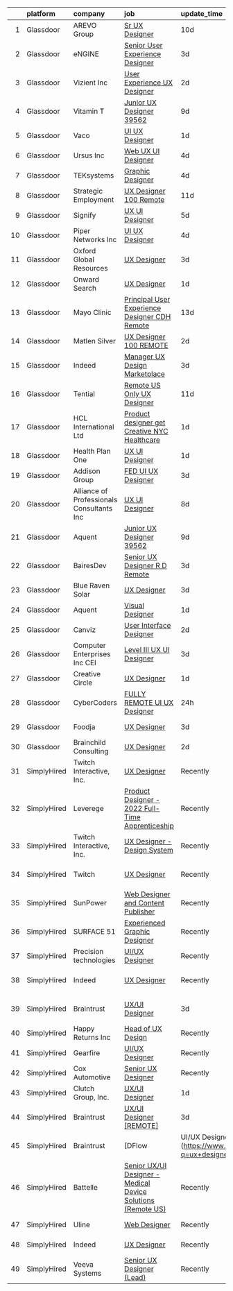 

|    | platform    | company                                     | job                                                                                                                                                                                                                                                                                                                                                                                                                                                                                                                                                                                                                                                                                                                                                                                                                                                                                                                                                                                                                                                                                                                                                                                                                                                                                                                                                                                         | update_time   | location                  |
|---:|:------------|:--------------------------------------------|:--------------------------------------------------------------------------------------------------------------------------------------------------------------------------------------------------------------------------------------------------------------------------------------------------------------------------------------------------------------------------------------------------------------------------------------------------------------------------------------------------------------------------------------------------------------------------------------------------------------------------------------------------------------------------------------------------------------------------------------------------------------------------------------------------------------------------------------------------------------------------------------------------------------------------------------------------------------------------------------------------------------------------------------------------------------------------------------------------------------------------------------------------------------------------------------------------------------------------------------------------------------------------------------------------------------------------------------------------------------------------------------------|:--------------|:--------------------------|
|  1 | Glassdoor   | AREVO Group                                 | [Sr  UX Designer](https://www.glassdoor.com/partner/jobListing.htm?pos=104&ao=1110586&s=58&guid=0000018373714e37a6482631e7863616&src=GD_JOB_AD&t=SR&vt=w&ea=1&cs=1_35389f55&cb=1664089149524&jobListingId=1008139872235&cpc=8795CF9063CD573D&jrtk=3-0-1gdpn2jnkkcnc801-1gdpn2jo5gahs800-5a67f0eb39a7beed--6NYlbfkN0BCLW45RZuRc772PykXY_iXs7CHdsEvuP3whbuRYvlLzUPBgski3_CRPHCklom68Oux3yha_5LLFCI4CQ2rthwfDasdIdQoOWOA2rQWgfMhn-fEf-9cbyrJUHUnK_7lE7ZK3aZCL4-k4qrgga7k9i7PRcZmytkhfGERWsO8stYNU0S-WpBlvceli3iiqoKnTtm6CEQG69r6l0hpOKK378rFR7v_XXEhTwNrCDM0LmONAETGwLtj77PksDs9NKsP2vq7mgNn32p7Flu-1_OHuCsU2Ox7kdUjqxWcz5f2o5CV0Ea14bKIZRryCIbQOVVYbozB55gv4Bo4v1WIB_ymvVZ4pDieR2viZXSwqKWypBTpBRbcHrSa50rvsoTwI4Uxv6oxyeG9jwnT7gYfV8G4mKEqst-l3aDrXyPlC0mQzrbCycU60wgjoISyIGoU8DBEU1p0H1wnd9Fr_6718VV92N69XXp6va3Lt6Ovk-rxjHC-Td8ZxpAxFIqxTqDoaT9iVeE%3D)                                                                                                                                                                                                                                                                                                                                                                                                                                                                                                                                    | 10d           | Remote                    |
|  2 | Glassdoor   | eNGINE                                      | [Senior User Experience Designer](https://www.glassdoor.com/partner/jobListing.htm?pos=120&ao=1110586&s=58&guid=0000018373714e37a6482631e7863616&src=GD_JOB_AD&t=SR&vt=w&ea=1&cs=1_a078b7a7&cb=1664089149526&jobListingId=1008153852021&cpc=65CC663E25211861&jrtk=3-0-1gdpn2jnkkcnc801-1gdpn2jo5gahs800-bbf4794008ff40de--6NYlbfkN0CM72iPWblhTK_jhJfJxLWIuoC99VqbpyV49Itn1AUN0-11EOCsDA6xOfpz_HI8_xAEgHbdO2mKwOWhJUD8M-RoaFj1hPwBNedZoJ0Ng333RQ2bcm_7VPayYDR4GTtJADjH4qO5-lEgS-enImG-B3-0f97_79f5cXMuqtDJQfDp3vL2zmqQrVZ7Xk6xzM71GNVWEOVWkWzJpuq57YyellwHAN1TddZsOESA2VjPUx_Ks6OULfn87oElhOiPwvrglIu7wPmdU5Vi8etQy8M2BVO6etd6RvGAUetFCscjfZRvokcbAb5tbjlI53IuJ7ImnW2D8XonMX-2lex12mMzRKXXVEr7WFG4ybs8eB79qvZRdoer9EVpwdJVHH6j7FqzmU4Lxe0UwfL-iYmGXemunMr5-BrJqCqqBZoNIX8rkueKCWp7bgbkRBiA_F7LDXF6yUPOT-3Mtg72Sq7kELg3dEYKOCQu8iCmDrTRFQRJ_R7MZMlnMdQpSHqPZxdlKPDqlG4B_FFcqm9JDU1gJxP82FFT)                                                                                                                                                                                                                                                                                                                                                                                                                                                                                                  | 3d            | Remote                    |
|  3 | Glassdoor   | Vizient  Inc                                | [User Experience  UX  Designer](https://www.glassdoor.com/partner/jobListing.htm?pos=109&ao=1110586&s=58&guid=0000018373714e37a6482631e7863616&src=GD_JOB_AD&t=SR&vt=w&cs=1_e6087931&cb=1664089149525&jobListingId=1008156939279&cpc=2CAED5C921A5F994&jrtk=3-0-1gdpn2jnkkcnc801-1gdpn2jo5gahs800-b34cb009545494dd--6NYlbfkN0CE6h5qDhqqZU9zXYA9EIA8zO15Weobg6hxnf6fsUw41eo-9y09i_r0x60y2QKaRkVuhP9eUlfNP15dA8sti_nAL26YN3UHPzHnnG94dhCYk308VOx11HMKzh0ZK7NTVKGa8ohlgUdg_KEZnQK1PZiyZ7K3cq_QP5ZmgqwBiq_ajBhd7FgyFNlDjRJoVZbo47cQPBatWwWT1kGjxffo2bVhpgXKwmjWEItcIW3GvD47JIF612RIbpWzG8lRCnrpd6zmJkaDSKXmip0Tb7858n0GJoHY_I0fiPxzkSc6DEYkMs0vS4olut1ABpdCSApPw1IeuPLkuZnGss_1OZrI9BpXgHcMaUEgiw7eh4RTCxS7Hex2Z55kwuvCZZSzkRI8hvwP2x2uiZmypGdV3Wg9vMm-Hhi5V_1XgvM3dfowgRlz0j40GV5kMkvZjY61Zo9J2CKjtnr-Hs1-wXv-foQXQ4Vs6yQyCT5UFFD4QveDTdb3z2FWibifY1pbb6MO7SXFNp4O3O_UcnGUi7KfBnO8yfo5SCcgca-yyOZKltve3vRuXce1UgYLDja1)                                                                                                                                                                                                                                                                                                                                                                                                                                                                         | 2d            | Remote                    |
|  4 | Glassdoor   | Vitamin T                                   | [Junior UX Designer   39562](https://www.glassdoor.com/partner/jobListing.htm?pos=127&ao=1110586&s=58&guid=0000018373714e37a6482631e7863616&src=GD_JOB_AD&t=SR&vt=w&cs=1_648fb6c4&cb=1664089149527&jobListingId=1008143792957&cpc=F41FEAB56D215062&jrtk=3-0-1gdpn2jnkkcnc801-1gdpn2jo5gahs800-d40b49f18d499396--6NYlbfkN0DMrcEu7yrtATojKJA7cEzGQ3FdRGWLh0CZQInL4ECGI6k5tN82kdM0OKoro5eXmjqVcNjgB5epRYiURk8pU6ef5Cj0Vc6yfacMP8uR_qZ7WfPM-xoczbb-TGFDmK4GNG4OgJgk8QyDU28Ocn4pJKUo952bAkP-kkYll87KWmI9Hs0EfOC3sAVu34alEnDWTtSzEd5i8t5k7SA-bJ1QZ-GOF56uz4tC7GsYjNdm9EvmIrQyju8xwuMxz4xsVORaY4s9HyWng-yf3XkeKLsfN6vRN7cOzu8J63pVkVPmHxqZ0WQRYxrS1RqVju5h8FGPxfSU8zncSLH7EpHBQ6W22QUCrw5Ta3pBxJFN7jrFGjXUIRKsnT5TJ9sr_cAG73qNskfpw-Zn2nAE6LKTnqmkLjGrmsQ26tvXlWmM78_5DvuAEqjeS1CIJWxxLo_tRAj3MAehDqCB1fGu2RJsq070pE8Y2RoPNVSH4NQ-v_uUc3fIXQ%3D%3D)                                                                                                                                                                                                                                                                                                                                                                                                                                                                                                                                                | 9d            | Remote                    |
|  5 | Glassdoor   | Vaco                                        | [UI UX Designer](https://www.glassdoor.com/partner/jobListing.htm?pos=125&ao=1110586&s=58&guid=0000018373714e37a6482631e7863616&src=GD_JOB_AD&t=SR&vt=w&ea=1&cs=1_671b11b4&cb=1664089149527&jobListingId=1008158597519&cpc=FB7E4A1762AE5BEC&jrtk=3-0-1gdpn2jnkkcnc801-1gdpn2jo5gahs800-e4deaf930da1b3a6--6NYlbfkN0D_sybMACCpf9B-677oK5j6rPldVB6BlrVvFjO_o-GJZbzuF-qh4PxErFUqfUsv_6vjMjdLQwFN4LrcKn_I-vh3qBbJa0vsqZgfgL-FqHesXrhRLsowQDXwO-Vs06MI3-eb_r-r0FVSwRlbF7i5qz48dMB7KUXQ5KGSq7v58HgPgA2Vi0rPAi07EhjRx07QodIhxsA_n_tyOCzpIOREVlCYqFBW77zWxuLpk421NGGDocJsYLsroDFWjivqNk_B7_Jjvb700o40za19NLeRzovNk_nfu3RNmdyei6brby9uvBvlGHY6GoPM2tY-pMY9i7ZatT14omMPKJYfhjR4Z9k88JVw-kMEy_Vhut2YZhvtWF7he8NhU6ra0amupBo39s_ChJ-2Zsv0Y6MnC9ZdBqckzIWCIto6ChBPTO94_I_X5KhFKIDFr1OVbVKHBFWqvAdogkfaHfqq3AoqyrCmUfyz9QZa0tG-O8Ex_GmJD_lO6x03e-B8uJtEUhnZRpOX8Za4fTpHB9edDVX_pomaoCjpMSkARpHzj059VhuGP9KVVx-HjWsESHZX)                                                                                                                                                                                                                                                                                                                                                                                                                                                                                   | 1d            | Southfield, MI            |
|  6 | Glassdoor   | Ursus  Inc                                  | [Web UX UI Designer](https://www.glassdoor.com/partner/jobListing.htm?pos=123&ao=1110586&s=58&guid=0000018373714e37a6482631e7863616&src=GD_JOB_AD&t=SR&vt=w&ea=1&cs=1_5a6c2f01&cb=1664089149527&jobListingId=1008151562653&cpc=9908D8D4413DBB8A&jrtk=3-0-1gdpn2jnkkcnc801-1gdpn2jo5gahs800-c830932741fb6931--6NYlbfkN0CT8vBT9H5mqECx2dfLV_FONLPDKpIRssxVwtj05Tmm4rA5I0VNOPdM1oYsK66ov5pjF8ChUJ9NdhUkBoLSKCFhgYGxkMj8Dtxgkg9KAUUqsrHLi_JBfO8bappYtimWXEpThQiNgfEG8WN-5Bd6P6UjAl15q4i9bFiirMmrEMMyCd3OwRjZC5ibWouE4ougI0DJksJ13CYzx-y8dvat0sEWlizyS2DSRjb29aG2O4ZXZSPwt9kt7qMaKY9JsQCC5Rv9upCOVf5OVkl1UWt-Y7iHtzZ4Y59pvCW38ikCEuWn7kHmFwg4DAQ_dvac8IouWrmAScRxfLZj5pXxRm_WPujkumCiQqMB62_kzf2C7X2dET28MCOkhgGMu1lIWBYtjidzSsoixs_d-aIbKXoR-gu4uzLkgfIeWUTpEjthPalLD7VNSThrECTKQ-9uDMrgL6ScPoEQtYJlv29k4QbO3TQEW-O1ooP6TKuNoBafmn8F1qukETXtHrFjusrTCbGFuMyo6iu4LBaiBJxnGahwSHrXILr_u7ji9ER3qT0-2HpQCjynYzae4WtCM_70TyEPZlnOErQzBIGVq-ySE_2eXZeC2YbtUdbA__rQxOFzlUhgNGZfsc2CoU7CPO1UxlA2XHg_AoRzvcWxTXs1Q-kxn2F9enqYjrKL5pScl0p8ah3bhSE2z2mFYMrGtXN1sYA4W0xEmM_opdNgjPkrMmPaMcRdZyd92CZ_whQuH5rFnl3kcr9Fe5MIPSEDOtCxNPtUOS52pyK6VA7fwiFB2oh9wZHva2fkno6uN_0AjNuFMr43n5dMjESAXU_MNx9VMsc2HPbuvWmSyI6cD8-gZifydQuaFwH0FFg7aume7M_uxWaG43kRG1a-ydnXHJlm_UY6NAndv3WqipIlej_y5UHgYOpKj0lfV4XRJAetrRbEvKSbS2mqtJrpe5ME_TE-xzOi8OjAbEvtcZnVg5eWkfSUNqqY4q7_RatA6Kf-g230g3OcFkGfbLSt4RlZC5ib4rYZ7Ww%3D) | 4d            | New York, NY              |
|  7 | Glassdoor   | TEKsystems                                  | [Graphic Designer](https://www.glassdoor.com/partner/jobListing.htm?pos=126&ao=1110586&s=58&guid=0000018373714e37a6482631e7863616&src=GD_JOB_AD&t=SR&vt=w&cs=1_3e2b2f70&cb=1664089149527&jobListingId=1008152122701&cpc=56C4EA4A1A191A49&jrtk=3-0-1gdpn2jnkkcnc801-1gdpn2jo5gahs800-57eb7788ebfccd96--6NYlbfkN0AuKz8EBO1xHDEL7V2YF9xF3dC_I9B9i-Zw2Jh8clPMK3KTieKealHQySFBD4L6FvN3yT6R0s_NIyCXReZvmu4kXgX2zyVoKuxs-Xiv3MEtbzhVPXRCKLg9lYfW9Byx-5OjnFu51hXtuvS3a86DG6QP5Eop4ocy-tdDYoIlgjVLlaxuPnOEiHEUnFPDmKepegEuhU6-YBZ2CWoD_c5AH0Gx5Ppq5KQaYaXV2sLaAY4EFQTPa83EO1jC8HrDXh7jH63g3wlcyxLAwrCDIaTB0kqwdUJlEOnJrDLn4AolB2VrJ34Ilrp-X0bnJtEYA2KL5Dq7EBy2oZrrzGeWVmuIfVqHuXbnndON1kJLnPVFmwEqG5oKCHAd_uo7Ays4CHeUbat6ofvmvyvrgVV2hg1kmqLJ0yJd0gyJfWSSCOVwRUqB7zDA3obu59qI_cGhcQ4DEWP7ZaeAQTrRpeVVOX8XiubqoOmD0oUsJGVY1oAn-ilsuXGTCOUOVrWDbJU10MPYpunVreKg4WSU5FTf6G1CZtaeM6NjklPOdTdqwBW7WOHoOFuxsHkJ6G3WKdVlCQcyshmq5imAB4t8g1fx_dVT4_0GfAoNP1hga5vt2L5XZPb18l70ZZ9A3C90b81fWwJIJ7sOtOAnbNguRkOB9pVRLIq-xsJ1OSJmFXbv1aEmM0uf9mD2U7SbesT6mbwunwYuzNlGhooea2cQyrXet1sVDIyHPgeku57d5vu5gWEnYR8vfdrmzLNxkuhD5TRa9P4TYG52KPVBB9YFDY8T2TnFOkweZPyPjx8jprfJZGv5n5t-MeFcreUulbQx9baJR5g3an_S4STIsjR2I-YD8gUWi-IGriqvBg4cOTaQUKDe25a26NF0W9FpeAz9NAMqmzc2YUYjIppjE6_xnbuQOwPZsM2zHxQSjZ5SffDoC_fmRq4meqQYxcQWnKXt)                                                                                      | 4d            | Lisle, IL                 |
|  8 | Glassdoor   | Strategic Employment                        | [UX Designer   100  Remote](https://www.glassdoor.com/partner/jobListing.htm?pos=111&ao=1110586&s=58&guid=0000018373714e37a6482631e7863616&src=GD_JOB_AD&t=SR&vt=w&ea=1&cs=1_c45b0e80&cb=1664089149526&jobListingId=1008137766632&cpc=451933188B21919D&jrtk=3-0-1gdpn2jnkkcnc801-1gdpn2jo5gahs800-d2518091f77dc495--6NYlbfkN0CLSf-jfoHigW1cBjtGRtm6_23EvXrANN9AHlQMkGJBi-HdtNOOcaQbCOUJzBwClh9UtAwD2k8FEfSwNqy_Upyq70Evp5tSKG0UP9ez9tZ_oUxr7we2plhRvRFHYgaqhJLAvqyFhIKWYZuM1uIY8rDtnTWSzLxSJgjgjHK6BNEhnuocKvqDADkSHusUbCcqlGQa79F0aWP7eliSi-tDmWRnwrfBhMRsHGfHPbrocXlU0j2bCULpcUkM4p38RxuEZnEg-cYWC8VoE3-BbCmgAup6eVHaWnmShzLUB3kiFTV0SLkidj6Bku7G84g11fMpYbMLsixi0rD9E5kHmRSaYIRsF4Wy1Rx9J5hiKX6A4GadeNwsklgql_fU4OIHcgQ3TGL6Fns4pgYKQkPeKwq3FPzxTURJ3-0m18cYGdCWj1E8wCbrgc_P5HElPQ6lHt6zLqNwj2CKlBRE4jw6iEMIOOVv5eEJItNLlKc58vcGHY4ZZFUw_attqzKp8OID1nbzaRbvx1HQ_UjRQk2MjaNR7BhdRtVsQVuQhjy2OjxpDWti3F8MUgdx-UFgA7tdDfGuLn0iDMEPeCKAYQ%3D%3D)                                                                                                                                                                                                                                                                                                                                                                                                                                            | 11d           | Remote                    |
|  9 | Glassdoor   | Signify                                     | [UX UI Designer](https://www.glassdoor.com/partner/jobListing.htm?pos=101&ao=1110586&s=58&guid=0000018373714e37a6482631e7863616&src=GD_JOB_AD&t=SR&vt=w&ea=1&cs=1_b5764290&cb=1664089149524&jobListingId=1008148918440&cpc=83630893E902B957&jrtk=3-0-1gdpn2jnkkcnc801-1gdpn2jo5gahs800-90910f31b233959e--6NYlbfkN0D6N_YvCEOtyrASauy5EjKuXlD4b0DhlGZ_7VkOh0nBFtC8eHKqQtyXcZJgiCbx_eyewhd-hQcnJ-6Gx68llzj1jZt6G1G90DgfI_UPpsUkWVZWmN_XL4mXv0nlfeiqJaIVrhGHaHH9Cd8SH6W-80seYYOFx9yr6P8T2KrvIA7_2vb5N98TFEZmSF5JxvyybMd9HacSk_gIOqPEDTPzz7aoiPM3r10QrAZK8sU5mbG_g4muoNYURnlC5iBIde8PFJgZh0pqmQOJOQ0H5aD4MuxzFt8WXoerPwe045YYuEXH2AAggJVuVgIY6ubTzqwZ3fdlq6hZkH6R_kwNROJ730NeRuT7aVBskfF6qWnaANfPL_zfgxDROwJPTnl7vkisf6EL5EXbdN9BHI_Ik_W_qHVVxQENUFdPVfyrxLIK8SPU6CndThHFVaGvtw50IWygWq_Gx4Nk6OkWAmoEgGCbDtvC0ZQvuJBU-iTcvHndRRowdP76c9HsQishrXo2UTuQIpY-K1HxKY33HZvmbKDR7oGq)                                                                                                                                                                                                                                                                                                                                                                                                                                                                                                                   | 5d            | Burlington, MA            |
| 10 | Glassdoor   | Piper Networks Inc                          | [UI UX Designer](https://www.glassdoor.com/partner/jobListing.htm?pos=105&ao=1110586&s=58&guid=0000018373714e37a6482631e7863616&src=GD_JOB_AD&t=SR&vt=w&ea=1&cs=1_c585ccaf&cb=1664089149525&jobListingId=1008151611246&cpc=5E31031E1AFF45A7&jrtk=3-0-1gdpn2jnkkcnc801-1gdpn2jo5gahs800-c537187a12ba5359--6NYlbfkN0CdcVd3SDA1nO7RkKTAACmPV4xEt72Vls8LI2dqcgyOeEuvNHGnNQzqsigs0SIsLylsPOrCW38clEHlQltJk8j39x2GAFt8BY0xaDA-U9f9-S2GvEa69VL0zKp4ojpKll2yLuLGFW5ipElheDMjmm0H6HmKGhPWg4J6fU2NmlZ0bl8Gj6ZZgi1xawknSJWZD5y7N9xzFfyw4v9MzePLuG6E336_YDFJFPIaE0gw9_FamcW5nYKXQeVopzsSN9RseN8lZdDC3FxN0j0-2xR1yyPjN2zz44FGw-yjjyjYMLZzDyhabNKGTf9x0vz2GvUdJqZ5DpoT8_adOp296-ITQLhRf-T45ObBrApnxJhmJwE6ePmG1zbV1Lqpzi8g00YwVuZmU9gn4c2dpWotWK0xNAurmczplvh4ygeKCZ2xtGRZMysIyg-48SQBCSTEdV-P1LA7lSEP8-dg2PuhlIudO-2k4yUAGXIQJ1mRK_iFns3lhdOxnhI460bG)                                                                                                                                                                                                                                                                                                                                                                                                                                                                                                                                                   | 4d            | San Diego, CA             |
| 11 | Glassdoor   | Oxford Global Resources                     | [UX Designer](https://www.glassdoor.com/partner/jobListing.htm?pos=116&ao=1110586&s=58&guid=0000018373714e37a6482631e7863616&src=GD_JOB_AD&t=SR&vt=w&ea=1&cs=1_97a36a41&cb=1664089149526&jobListingId=1008154078581&cpc=FA84DF7EA1EC2398&jrtk=3-0-1gdpn2jnkkcnc801-1gdpn2jo5gahs800-dcdc48f26547cfac--6NYlbfkN0D38dVY1HiwVlRJ2sgHwoll4iKvb8KzfDOOcqRKKsqQYBdEVI9w2agCyPdJw2s4TQoyGgBa3pvj8eS6o6SIPUFnJHAOTPEmtS4XcE9qnm9V9C9YKbMSxZHzAnjY4O7z0qZ4fyGea7OiE1QJHasOZB3oVUV3cwFZYupDZQsXGy5evC-eNzK-cb0-8KGvKBxUy1NyUsIWHh-GG3ccUTpTZhBsjLj7GSyQ-IAT0WUxkUwv8b4Rwk7_WnCOPqnrAUzuRsEp3wLHJ8ltfIq71Wxq7yjo55RqwTmWpLf9n0Pt5Yy7ahiX0_G6t1KTElJIgc5HTC8_virIMIG16m9KU20RT-xhEG38GokOWzUPfu9MlM8HA7rDFRHoOz2u2TaXaA3MFqJze4M6a3P0F4yXRZyfP-Km-VnrGPIPoBDtsquo68P1cFhc24IjVfZlDznYLNu8MME7SLAfvZEZt32Nx5Q0buxs2Wvcj3PdrLOUvux0YQ4uB9Ol3Vc3sWsizxDob-V4hKI7oS0Ocm5emg%3D%3D)                                                                                                                                                                                                                                                                                                                                                                                                                                                                                                                          | 3d            | San Jose, CA              |
| 12 | Glassdoor   | Onward Search                               | [UX Designer](https://www.glassdoor.com/partner/jobListing.htm?pos=124&ao=1110586&s=58&guid=0000018373714e37a6482631e7863616&src=GD_JOB_AD&t=SR&vt=w&cs=1_0aac4ec2&cb=1664089149526&jobListingId=1008157895785&cpc=149B3D5996025BBA&jrtk=3-0-1gdpn2jnkkcnc801-1gdpn2jo5gahs800-8f4b073549829730--6NYlbfkN0B7YoEZZ2QAGDyEGGmBPAUWSHc1Mt3sMCn9FehKcWA3w0jw7EbYYLNYdQbp0yVH2fugv413yyweQanum4QFGmLZqKrcSzHvIBVBvk2d8DoZbbXx2Gdz4d3zM4qIDehGxxQ8itLInl7HELrBWipuv-tJb7kkoK7niJlrJcMiH5Egps6rCwnUqifwUjA2KCezmaescOR3ERkHjokJThhsiBLkIh3xNBThx2cBVYwOgw51TxmLGNxxmOYGELiHEM0if_1CelQJ1i77CwKDCncO7xZF0r1dWORTpvDu9JF0KxAteZBc-y0LpkDwmTXL0qOR0OHxbQyjXFE7XAd0fr3n5MWlkFQ9AYAlej9VzcEnwsKAQrfJc3rxlJXfu70jiQr81KtgARFn-wKj9WbWZJAE4y1Q-Pk-mvpdxLtkUBjJA1vPhzSlDK42z90tAaCwPc9NdQHGHF7Soq7QtGeJelWkPr6sB2VQ4kqSgNSXE5JNQl4-TR1Bgb0ZhyCy_OWqy5_9Y7CKmHJ1uWBedhU5rhD7myhqS2yEkHUrKvbQlvgPOoUDNBWEXNKV0zSuv3gBiRWvbR9qVOdPm59JD1Ljfc6umAG_RHL99ya5Ly2w_wVZ-sDid2aeMGGf8FZa4s8q_tg7sKibxQc8YQVUvrLNiNTfL36UGkq9vOozLasUL-Uz-a8L2zqYE5h8216ecYADK3a5TsWdfES_4qcAzEuf8-PaO_f1rje7rahdzeEhMQkZPAUh6WYdsI4_soq9fV2g51nYsjoh4QJDeNSmSzZgN_7SYAEUCSiU_zIrZ4k4_rEICXYsQQQWnlZv2geJlBrKc9fjbkEyJv-WtxktHTfGee-jMXeIObZYUTkc8EyxU9NxPJmmFXQqqBj7kSsLg9m2L172rDzufldcyH7BFotxAtYh9Sf7CXaVMn8wOJiyg7VMXc47kyPNiGRU7QvHFWwCUwL9uytCkcO5eRIm_oV9dWOrlJly7XEYhTtW0RepA-DD-6hFzw%3D%3D)                               | 1d            | South Norwalk, CT         |
| 13 | Glassdoor   | Mayo Clinic                                 | [Principal User Experience Designer   CDH   Remote](https://www.glassdoor.com/partner/jobListing.htm?pos=102&ao=1110586&s=58&guid=0000018373714e37a6482631e7863616&src=GD_JOB_AD&t=SR&vt=w&cs=1_89c2ca6d&cb=1664089149524&jobListingId=1008132423634&cpc=88825F42635DFB7C&jrtk=3-0-1gdpn2jnkkcnc801-1gdpn2jo5gahs800-22e263b13a21b426--6NYlbfkN0DAEceP-M7Shj5_gfKRzkCBllP1lnjH5WM5gyIsLK1tG5I7LeeaiVBc2NmkugE2pFASxQwGJT_bmyFSzCnNxLMrf-idMHMV4HqrbueQNOotwssm7yAje9Wd4px5XzoBeLn0hGZnojA1sSE0GXF1pmCC-Mv5qowflT-H4X4TRw8_wYs2ZPDSWhX4oTvY4_sFFDSXi8WZqEvQy0y2L5uGPdpyXbivMKELoQKo41uVXhW45YblBBPaC-bVMOOutLFFkxQmzzWMEUSyK3lkZmNL1T-qEpkiefy2fm6XrlPDAhoFysNi_OGpLIqP_5m829N47sa4wX_3_ba24umpSjF0OF81uyCmh3bdRfEM4nWLjvZVelzFJTmDtTJO-UHCaWNsC__9i-8hOrarpxz1WFqK0fNky5zVVsd_WTgTPXxwsCPqUdA6RHJEDpqOTxpP3br5CL9sKa_zBbVoLH7Ys2MalN-h)                                                                                                                                                                                                                                                                                                                                                                                                                                                                                                                                                     | 13d           | Rochester, MN             |
| 14 | Glassdoor   | Matlen Silver                               | [UX Designer  100  REMOTE ](https://www.glassdoor.com/partner/jobListing.htm?pos=122&ao=1110586&s=58&guid=0000018373714e37a6482631e7863616&src=GD_JOB_AD&t=SR&vt=w&ea=1&cs=1_b012a342&cb=1664089149527&jobListingId=1008157161249&cpc=F41FEAB56D215062&jrtk=3-0-1gdpn2jnkkcnc801-1gdpn2jo5gahs800-82b171dfe6f368c6--6NYlbfkN0ADTliTSg4K3aDxe8vkHVVj5ml6bx8ND6Ab8oliGx3AtQak9O875La2bFZ7Jqdg5u2Xh1ikT03pcuEnF82x6T6YONLZGGNBWEjZBe-U4gTeYdVOkSKX3Rcye77vhZPYTUD3Xkh8jdGRhkUY0WS_Es3xBahTFU0W9byx_1nEji0LDNu9TlDZt_27ZiVDWfCKIl0ssDG8Mf_slHrzT0tjPMNVSKtWWl4t8MzLPGwosI4UNsgfT2h2TzW95sKF3y50uL7jDUquGhldA1s6kqEKqbScfqGiJF4AcfojTMTFcZiHsVhG9O7DcX2U96iweDca3NEM465A5itDJZjjNgEFcrdTDEdDiuDwowng1VWU7yLZkBfH-TGXtjwmCoIUKB2_8gQ94MKISfYAT_uWe0nSs-jhHGLV7PmrvVK5oos9i0ibCeZt8DYQNPJHmaB1AYPpMtpDpfxlrocdUtmtbfPe15c6oXLd_maF8KJRbl4jfRwd8A%3D%3D)                                                                                                                                                                                                                                                                                                                                                                                                                                                                                                                                            | 2d            | Raleigh, NC               |
| 15 | Glassdoor   | Indeed                                      | [Manager  UX Design   Marketplace](https://www.glassdoor.com/partner/jobListing.htm?pos=114&ao=1110586&s=58&guid=0000018373714e37a6482631e7863616&src=GD_JOB_AD&t=SR&vt=w&cs=1_c32a6bf0&cb=1664089149526&jobListingId=1008153454918&cpc=334ABAF5D42DC775&jrtk=3-0-1gdpn2jnkkcnc801-1gdpn2jo5gahs800-d9ef69138c7f3080--6NYlbfkN0CiRNM7CVr8YueLFKlzwbFWI0o7IjV438l4sVrvKZ0flpURU_mqoI8EbsK64YRr3OC-mM7IgRv5qqMujMrRMLfuu87uKVzjGS5la3juspADw_AEuQLPUGjuuB9h7ekbmDw20jsSrzCNlcBR8u5MLtNcrTwn0r0zpuD82hKMAOrA_IyIqI470QmbHbhU-ls-38Vl5dHuiSiDVjxU1rgtVS87DX5tMW8GWtObCWzFUg-uz1-N5-c3AqUD9YH6reSvMxH1bG2jqt0UJKLNc2vZxfEJW7baBQiC3wTfu7CU9hN44YZN-U2PJgy3-kaiZK1JzEg01JWBCA0pE2lFnkTCAJ-nVdrQ12qX1hzpw9e9V4T15TDA3yopu0V9GARR_rpSGG7DDzzdcfA_QMfkZH6-HZsuRBfCdiEIsjnvEoebpp988f-NPeT8pK1EixOR67htmg3CmPSqcXGCZu0e3oLsiWCvKU06ogl0_a4BT6Q9jTEYs_NmtrFzY7Ew-7hQo4-o6Rtf74m3gQryOwbSmFZIlkOHdCXksFLhTMixhH3R6vi-EA%3D%3D)                                                                                                                                                                                                                                                                                                                                                                                                                                                                          | 3d            | New York, NY              |
| 16 | Glassdoor   | Tential                                     | [Remote  US Only  UX Designer](https://www.glassdoor.com/partner/jobListing.htm?pos=128&ao=1110586&s=58&guid=0000018373714e37a6482631e7863616&src=GD_JOB_AD&t=SR&vt=w&ea=1&cs=1_7c1af9b5&cb=1664089149527&jobListingId=1008136768681&cpc=334ABAF5D42DC775&jrtk=3-0-1gdpn2jnkkcnc801-1gdpn2jo5gahs800-42e4b26472316ca5--6NYlbfkN0D_VUMocHtM7-M2l7xhQCiQST1RW5dQjS02UsWe7tYaNAZWZWTzZ6bpJTAOxr1kLZr3xpXayfLm4yei9LuY9o9VpOxD5-TI9ih1PFX9RuCyBgsaXBjuBaoEGRkvWtyx0p0KaxSUMjMhkeY4uIw0Ppbki8B2tEQ527hgWe6nWlGvq0HlKZmQ59BzWZzAStSGL-YRC9Z5Zvixu0a-8EAy_5Zb_-NyJgWdUhm5nWLMKhrXGInrYmQwJ9GGQciPVuqO_FKOB3lWkzHKZ9v90AbbQQkn1ClVONmAThkBfjS-urtUsk3MnvVexJ4aEGwHyNHeGCZM_N9i1hoomHo1ZW0przq1qKTsRaOkqvJcNM8w1iVrQ24eOu4AhyxL-vRbr8sI61aXy901DV-yO1ABTz7RK6IWcZQnQFKVPAzNajcAJwDBSLPcTxITw0j3ut5ZY-S982H42jAXGIlQsiAl7ql4nDPhSNxXdrZMn_XwuAg13DYZfzuEMgnmK3XU_-cEeZ81G9qEKnLSJ1t5e-heX3qUXVIN)                                                                                                                                                                                                                                                                                                                                                                                                                                                                                                     | 11d           | Remote                    |
| 17 | Glassdoor   | HCL International Ltd                       | [Product designer  get Creative  NYC Healthcare](https://www.glassdoor.com/partner/jobListing.htm?pos=118&ao=1110586&s=58&guid=0000018373714e37a6482631e7863616&src=GD_JOB_AD&t=SR&vt=w&ea=1&cs=1_7b644323&cb=1664089149526&jobListingId=1008158146384&cpc=5EFBB0462F9C6B7A&jrtk=3-0-1gdpn2jnkkcnc801-1gdpn2jo5gahs800-e2371f4c2ac43b56--6NYlbfkN0D3jGdL6mv0Hk6BS5xDLgvZbJX9cbUPi0siUh4tgBW5p3kis7GXksUsF28BpWs4woFJoDHkyx0hNbCfP4bDhhcGpsgC_IB3O3oSGbJYBJjEfmfi7WrGWoV7T3ZOWDQljUQTLQhcdqPlPMFnb96lw5slYfE51oQjIyCBMv7MPdGmQBZEsKJQhCiRShLWb31SpJmQaSbP-bjq0JrF1Wzg9zKv0c2Lf8FQqHg1X0XydwerA_AwPg6KUGipid9wEe27XTstyiE4iPrEojzxBXtl8UZK6wshGmnMvspYK5Ar9bfhpHetcrcTQne3Q_ewS5k9FMhrLuWFt-x078BkBCNjuIzDseNr2iRWMyo96nkAt3Sh4X3VM9sqxMdlRV0ygzUcO1LhHwH2WFQXQXed1RIPcbjViIA1GkU2327MrjOzQccR5Z6YrCNkaizgFxcfsVQ8KbbyNof0CN-YTZUfhyZQl0D-Eh0ZzuHoJwrINH0PNvtJ18fAjDLdLEos7vR7Oo_Nme9nFtfy5wqKVw%3D%3D)                                                                                                                                                                                                                                                                                                                                                                                                                                                                                       | 1d            | Remote                    |
| 18 | Glassdoor   | Health Plan One                             | [UX UI Designer](https://www.glassdoor.com/partner/jobListing.htm?pos=103&ao=1110586&s=58&guid=0000018373714e37a6482631e7863616&src=GD_JOB_AD&t=SR&vt=w&ea=1&cs=1_c558654f&cb=1664089149524&jobListingId=1008158614944&cpc=8F7BC0C6B9F707AE&jrtk=3-0-1gdpn2jnkkcnc801-1gdpn2jo5gahs800-38e50736d85eb68d--6NYlbfkN0DdmIJs9WQFHyzlG5R82yDTpUAXZOr5MnAL0jkJ-sHSLguTnUo3A7woOFJKfYWYw8ctC_UL7LFZ6JImCDVkzCNSmucqSGAzCFiI5yl7TqYLoVntEnSuzrBFzaWYaC3u3SUk9Ikyzz-kJNDUQ0ee8TIH8MVe1Bovbj_FU8dW4AtZo3SBocHqDIcNvZAKGO1KmZZCrgVG4gMkYpvXhU3_-9Mws1GJraJIEn2dr6nN4_oWuZjNzi42CjU4rZmO0oNqkfurRQAlZMrHbVFcZnetMoPFv0O_eQk7rSqIpW2-2OaNCly8zu4f1jr0beKjoFq9I_QzfcG7C2TECVArP2Ucd91QRGUYRzKwbTGGB-7KGzt8kZeV_LxlX1cR_cy7CdkSZOTNOcCo53ovihbXEbt1MsFgRmodhcGlh3znTCguMZp4Oq2DxxjpS-G4DTtfdPcuiJ9zEqwSlUJe4WGlxc83JDRPKGERina2puomcFilkub4863l-vQC28PrKcn8yc9VaDVWvJkS4K1LjA%3D%3D)                                                                                                                                                                                                                                                                                                                                                                                                                                                                                                                       | 1d            | Trumbull, CT              |
| 19 | Glassdoor   | Addison Group                               | [FED   UI UX Designer](https://www.glassdoor.com/partner/jobListing.htm?pos=106&ao=1110586&s=58&guid=0000018373714e37a6482631e7863616&src=GD_JOB_AD&t=SR&vt=w&ea=1&cs=1_e16ab89c&cb=1664089149525&jobListingId=1008154535382&cpc=9FFE37255B2C047E&jrtk=3-0-1gdpn2jnkkcnc801-1gdpn2jo5gahs800-3df4fb76001bbade--6NYlbfkN0D2ZZJrNSLWkuWgkN28CDhWSNpZr-3qYw3O0res6wDGcanqK0xggCyJUHqv_gTrj_dvvjzJuiE60y6xhBRRMGrMpsOgKKbOwm4lwnOB3J8kWtJy9APnGU4xndhjtISMuaUtl47sEe11EDK4FHsUQUilymzx0dpjdSQsZTxf5Cz-8SxHGazCrZ05a6Drhui5kVDSPaIHETs4CSGwnsQqEO46aolFSd8mYBf0k7t1M4mGDRR0Duto6Gqyo56qfdTGYtlkqhORH6wxIY1luMGvOW0RlNmvBElMTVF2-oHguBM4f8cN9KrTySFJ58kuBDOLB__5AGXmmzJuu8BOyWAHrFs81VgUFFyoQIse8NarUOdnLe31hF12nME7UJ05gO95X3voEMjFv98jI8kTq75NQk0RBO-FkhY-BCWRQnGo6Me12yxl-NgBe4PruoJ0RtYO2PtqOpflkWYCPkhuwu1aSpuFlEiTDNdbX95GdFPtauD7gRj8E7epaLyC8GPiEvxtSYVt2x-3Y1zXvyfESqS7ouowmzJiAX-90HUoRFUDOxxReAC_BcQ6hGg-JTXvpZf3swM%3D)                                                                                                                                                                                                                                                                                                                                                                                                                                                               | 3d            | Lisle, IL                 |
| 20 | Glassdoor   | Alliance of Professionals   Consultants Inc | [UX UI Designer](https://www.glassdoor.com/partner/jobListing.htm?pos=121&ao=1110586&s=58&guid=0000018373714e37a6482631e7863616&src=GD_JOB_AD&t=SR&vt=w&ea=1&cs=1_e3a1fbde&cb=1664089149527&jobListingId=1008145191055&cpc=1FDE87803EF93CD3&jrtk=3-0-1gdpn2jnkkcnc801-1gdpn2jo5gahs800-8520b013db5e0b79--6NYlbfkN0ACoVAH2d7YGgFHliSVZfWYjaVDzQ3Yo6rGl502y9cLnLCR8I_jWLhOJP-3l15P9ELwsImN96pY8ByIt0RwbduXMzIaAg6TNkZYxjEMFWHEEgn7XHtgMwdliTtl9kuyLs8xZQZHHQEh3NDAQcz_tGdSkGQ-ZCM2XGzOUWEEaqfbwWUFCI-oO6C4v0ftKMLfTAKTcrIfjHO77kqdB9ro2ikuyc417HBnZzOJGfpProgXtl3gFMh-Cax1Ut3MAieqHGJfR3rNQN7iUnPb0pEipWOoPLDQQlNSVWLPYl1jHHsQNGoaoBd6pM7cR5GPxFBiWwMcn4CcNm0RbKvGWo46DfO47JBDsrRApkrSRW4LIzslieChEO5VHCFioRxSsuoJqosr-SnBw80ZCF1t5HBZV1W6DYEtr99e1tbXkOdPOH_wLNoalcF6gByaENZeO2gTqIbMnnKasqCaTzsWkGYMsb71UVFBED9EerYtzcInd3DV41dldNG4RlutYrOu4gu6chlugz296Ko56YfqsmRexERV1vIBV-ec1iWOV_kFcXpS-oP_8knRbghg6yJgF4k21UUGgAzxtgij36PVorkP1XRjgPXDbAsfYvk_T6JNh7eG4cYWWX9ro83wFZokULjzDfejLjCFve446THcL2U53QtCm_zQskaWB_wz5E_NkUtQOPHN2sgMZ3XhllAzg4GMFkj6q8nbI3am2ZEIpT43V-kIVWFP5n2gLTKfs8wtye0gB3_Egz2KnStno__DPQZkhrMwRxSoSbgGWnlBtyA9wW8-cGjQlhN4thdx8qNN3kfQLQ%3D%3D)                                                                                                                                                                                                                       | 8d            | Greensboro, NC            |
| 21 | Glassdoor   | Aquent                                      | [Junior UX Designer   39562](https://www.glassdoor.com/partner/jobListing.htm?pos=119&ao=1110586&s=58&guid=0000018373714e37a6482631e7863616&src=GD_JOB_AD&t=SR&vt=w&cs=1_afe1a10c&cb=1664089149526&jobListingId=1008143268343&cpc=3BA4CE39D5B5DEF5&jrtk=3-0-1gdpn2jnkkcnc801-1gdpn2jo5gahs800-60d6663289edea4d--6NYlbfkN0DMrcEu7yrtATojKJA7cEzGQ3FdRGWLh0CZQInL4ECGI9gD0Wolx9R2EDT7B77c2cQMRQOZ1xQi8gwATJaMeFYXO-vAbsfBUomsQt7k-RDmrDJoQ113Qu_uPDp7nmZmS5hzAkgk13Cp27GhZwqqilOnjEifrkJUyaTiM-8FdwIlMj5uHHMsNK5XhGDaCEbWxU2FYhBEBKYVqHtfNIWr0_3aUjERwjC8PvWIW3fe04gE0wOG_uzAL0GRmmtHrni19ZQUbpKr4UfFCJHSBEsB1s0AxYMOSquzeQK8wFkR1cM6lwFki0GLuZwUpnfpm4jfYuU5Ph6jmWZe-CCIUhj4IWnGJMkIbguodNqUmfOS22w61rUrszxvmlTX8hhW0zYChDc2rAYMcxmIrAoSf_ayPh39iHP_1UCvdi_CoykFrjpJt5oPLtfVCZ_DMMLz53OUc5o9-T0MaUrnpbgUEQsYeX-or-maxpO9NrI%3D)                                                                                                                                                                                                                                                                                                                                                                                                                                                                                                                                                              | 9d            | Remote                    |
| 22 | Glassdoor   | BairesDev                                   | [Senior UX Designer   R D   Remote](https://www.glassdoor.com/partner/jobListing.htm?pos=113&ao=1110586&s=58&guid=0000018373714e37a6482631e7863616&src=GD_JOB_AD&t=SR&vt=w&cs=1_d397460d&cb=1664089149525&jobListingId=1008153490234&cpc=8795CF9063CD573D&jrtk=3-0-1gdpn2jnkkcnc801-1gdpn2jo5gahs800-736fded662f3bd26--6NYlbfkN0BfEGkshao4EhrCCf7LYqKO8VNtf9vkQrewuI3DmTR_-G3zJxSBeo1ORWaJUaUR2cJI3o73wb8YKeJBv-loCr3a_WB9HQ9dBJsGQtSWoZnOyBvFDAdWh6Afw8EEy_IQOJy0prauqTkud8Fk1Hx_f_Nn6BBHXjGUI4yk7pBQaBA-W4M36Bm1d9hirTLdzvNI33bz7-CnfUnSCj7bpjNtb5SfjvScRt98-v1vuKlYvBAFK7o2vqWZajuLEh_0ffWjOinucOCR3nCOans4qmV_4CPdjttYlzjb0fjHFm9cAVd0cCSMmMNRUOeCgeLI6CzuynoRKdH3lIA1mMogVYRP6liHRIByXpEWgeM-hIyNQ2M4EXAeGkFrDrxM1aFlFbVCiWu2_HNlxea2h_cVZSwVxVcXTnfsmSEXah7rOXOSEzI5CB_DGfxRZQAR_ka2Dt_Lg0pytuI0x_aPaYCZ9UXEVS2L8N6mMP0-mqzU45wY552V9isxwBRBMOAqZPCk-d_TCjcL8sOFDBRb9-I_n--OgMVY0OjPdDjaOFLPHkc_Q6HlTkTqPg3Gg-Lx65z2z6p_smipDZyS1GTvDCadZDq7-F2p)                                                                                                                                                                                                                                                                                                                                                                                                                                     | 3d            | Colon, PA                 |
| 23 | Glassdoor   | Blue Raven Solar                            | [UX Designer](https://www.glassdoor.com/partner/jobListing.htm?pos=107&ao=1110586&s=58&guid=0000018373714e37a6482631e7863616&src=GD_JOB_AD&t=SR&vt=w&ea=1&cs=1_6d7a7eeb&cb=1664089149525&jobListingId=1008153943402&cpc=1160948BCBA38B5B&jrtk=3-0-1gdpn2jnkkcnc801-1gdpn2jo5gahs800-e6887b5eb0075280--6NYlbfkN0B2r1xjdnwjiq4lUEQq_VtyuK-CkKGbsX5Ao-l2qEXxirTSlEwDjWgHzxCoRVruSPLyCK6SbAjji1pT-q9kBl2JGev2pHibkzQoaoZRn-TPlXSq9NwP7L60BVXqdAcPb4IgHW1ryySMP3hZHpzSM-43Vse2tZ5gCVA51veGNkSweYnBngtv5C3ET3taPdokFnCN498HApd_0z6QmijHbHgw57Su9FJWBa5_9CMA4XW7vkCgk02y0CIWVvTXDaQcZo4VtTWJs80wsfaQOnrKAvcMRUatt8jz0A2um-uA2KOTYpBqB648l98QkJZlNNa02koED20EqqiO_QFXdMsVqxeU-9b4lKsX4gydk9fc7eRoC3n6CQ2aeMI4a7vq_dpS8AAHvAj1Epu-aqQGb6KRnFx3VpiG2ewKZjGFxSEu6RRwauR7KwJtO-xHYRpvyvEn74bnEj0ahDa63gRi48paWoOjxptCGPxHUY_NiL6GsQwnGWwZbm4-l2endZGXnwi4E3i-G9ermMgfqQ%3D%3D)                                                                                                                                                                                                                                                                                                                                                                                                                                                                                                                          | 3d            | Orem, UT                  |
| 24 | Glassdoor   | Aquent                                      | [Visual Designer](https://www.glassdoor.com/partner/jobListing.htm?pos=129&ao=1110586&s=58&guid=0000018373714e37a6482631e7863616&src=GD_JOB_AD&t=SR&vt=w&cs=1_7014dfce&cb=1664089149527&jobListingId=1008158949496&cpc=32EE424DE2B657EB&jrtk=3-0-1gdpn2jnkkcnc801-1gdpn2jo5gahs800-2beab228546f22a2--6NYlbfkN0DMrcEu7yrtATojKJA7cEzGQ3FdRGWLh0CZQInL4ECGI9gD0Wolx9R2v-Aex0-GK06pOlcvf85hAkF9xOV50nFLa9ApCh_xox4M49Gmz3N93XEAdSjU-CcC-n-d-wa2hTXBa6ytqcjWYvyMQc2BB2WSSnQbmGgIGNdCyJUJMYCFKZDZ-P0eW7GJQ5wwb4wAxhYPZvJMrV8yruubCY4HHx0F0epFSOPxtSdmu5qnzi6dq9Vddik4ez31emszvkrcLuBObISW3k6dua9MiQCzmzsrvuBioN2emL1Er0EcZrhOWOatVR28f2024kdKbCODQppb5H8n9s9JkcUmx498KDLZgG8Pa_WZxWIrhhc9IFIZW3RdcD2ZhlNSGfUxWQ4aHoQgT0WKSuDcp4IFFOmdRxV58HB4UEsssMVSNOZnqfZQsdK6KNJLbPVjLbbXYAUVRwgsz2iHNWL5QWHnivBoqCf8z2gktPs8NzU%3D)                                                                                                                                                                                                                                                                                                                                                                                                                                                                                                                                                                         | 1d            | Seattle, WA               |
| 25 | Glassdoor   | Canviz                                      | [User Interface Designer](https://www.glassdoor.com/partner/jobListing.htm?pos=115&ao=1110586&s=58&guid=0000018373714e37a6482631e7863616&src=GD_JOB_AD&t=SR&vt=w&ea=1&cs=1_22726d9c&cb=1664089149526&jobListingId=1008156531493&cpc=8795CF9063CD573D&jrtk=3-0-1gdpn2jnkkcnc801-1gdpn2jo5gahs800-e3d87cbb2114de86--6NYlbfkN0DX7ti5SU9yT3J6w632BGO7shSuqcoMAB-r1rtnlJAMBSScCSDe78er_gZzmOYcJuZ6VlrD61do1h8BelTQAhPGiPBL_XHDa1qsdgV-Wu770iI7DpZuP0joPJx_a6i9ko-yT13_09GOCfitFtYQ90aklM2vDU5RT5arQYr_lHNJgxvAJ9wIUKHnHRMA_n2a16fXAcwFCYfnYqomHUmCclROwLHL3HXTIg6s-S8BMKKV4yanCdEFMWPcZ4mj8NhDBYoosYTjyD5ygHzI54CBT8ztSWSs0e3qzrWx375IJJ_oJqxtLRF-oFMygkVzD2Zs9xsAim77RJBv8S1O2czD9jXGcCaPEFO5gMRLBg4h8cLRurwbYDHpC4dZjM03q3WAVNKeHZFtyyvQi1tXUfOLq-pctDoAdipuXPiT6Nw4aoxg8xESLa6LrR0hFIOJSJon14qSmt9oXBPFQezlMWmyB-lcSsyeOscum5S3_SLayyvAhPPl_PfbZL5UxI6PVzQBl-nZxtUL6CruWg%3D%3D)                                                                                                                                                                                                                                                                                                                                                                                                                                                                                                              | 2d            | Remote                    |
| 26 | Glassdoor   | Computer Enterprises  Inc   CEI             | [Level III UX UI Designer](https://www.glassdoor.com/partner/jobListing.htm?pos=117&ao=1110586&s=58&guid=0000018373714e37a6482631e7863616&src=GD_JOB_AD&t=SR&vt=w&ea=1&cs=1_088e55e8&cb=1664089149526&jobListingId=1008153965420&cpc=8795CF9063CD573D&jrtk=3-0-1gdpn2jnkkcnc801-1gdpn2jo5gahs800-bc5e956767347427--6NYlbfkN0AVVnl_N3xmP3MApcGA3sr6MLnz8P423WWILI1WvbjE8Ry71v-lom9NKs8rBQiPPSev9_8HxASj3uPyMysQRw0T4B1YbklsCVWpe-0DN-0xW2L6NAaeGBzU8g_JxfXaqrwZXGemWON8FDAYXefA3CQdi3jnJuqZZfQw6KBmxEsrWBU2QjcYn1zIzBRjY5TWyfd70WlH1RYPC3sCEj7ZU8AS7fHJXxnAFzifBiIwk9skLgKUIezXYPia9O8mZQpWpZMf_8nOtM3yiawJIOTXHRMqXlFDz8uPSWgnFdmBucJEsPODjZRzKgHWdvrswTVF-X-92SdR8K3O4pOfCarhWKlDkaJXNyW6bsOm7cjRAA7bHBD0v1FF1o8T7Ap_wYi4aXZeTw59R9q5Tx72rv5CfsHebTLXxKJfTKLmtV3UGJhLojRqDV5iBZ5DDTgiJUDmi264NWM3ID3Z3MkWdBK0wdRcDBRBAmzXv33luolt6eBkVU_L3X9c3fpL8OAbg07ngkrnp1UleyydgA%3D%3D)                                                                                                                                                                                                                                                                                                                                                                                                                                                                                                             | 3d            | Remote                    |
| 27 | Glassdoor   | Creative Circle                             | [UX Designer](https://www.glassdoor.com/partner/jobListing.htm?pos=112&ao=1110586&s=58&guid=0000018373714e37a6482631e7863616&src=GD_JOB_AD&t=SR&vt=w&cs=1_f6c1b967&cb=1664089149525&jobListingId=1008158063137&cpc=6193B0C32834B022&jrtk=3-0-1gdpn2jnkkcnc801-1gdpn2jo5gahs800-ec2e55de0a94811f--6NYlbfkN0BPwlZa85gbT4Q3XYQoU_uQn0Qmw9zd_9UNfmcwtqAVud1yvyq1Z4UAlx1bxhDUi3LLFLUld_1vJrumFSDvG6lUa_HJGwxAAUxa9p0M-jkeyeN6GzOqSmw-VWsVBukvyjroC-hZtCxh3oS8dg-fi22EeP_Rmk0_tnCQzpjzfP_qW-0pPfl6TYphiB3YI9wVfhpZWyfdE47FvSfhQUc7NOZbucJNBWdIihxZCVAfdEbFJTy6KEOu9fwHgbsvUOk5Dgnxmp1K2O5WwtMsTwfbMepYU8VumEdYZf5PcJvKWQ4g2g5hYppbqE_gbal_X055tW_pu7HMW3jhTfzFnCMyoySSTMZXYsfy0MjIzYsR0Z9siXcP3SBhjCSkCFFD64uF8qUg8bit6ABDBbdLdsJ4ienYb7zwXSgJsbuR9tUqKDEr_fshQtQTjE4fYxwn75WMlHqs3VYR1c159pHTSkQFN-k-ha-FPPqZV9c5tWLzGqA_c-q7gUzkS_25fcZfUFS1MfECDhPJBsXBZf7DrRzNKa3lU_DVp539G9E%3D)                                                                                                                                                                                                                                                                                                                                                                                                                                                                                                             | 1d            | Los Angeles, CA           |
| 28 | Glassdoor   | CyberCoders                                 | [FULLY REMOTE  UI UX Designer](https://www.glassdoor.com/partner/jobListing.htm?pos=130&ao=1110586&s=58&guid=0000018373714e37a6482631e7863616&src=GD_JOB_AD&t=SR&vt=w&ea=1&cs=1_11e13ac5&cb=1664089149527&jobListingId=1008159697964&cpc=6FC5BA77C9A4CD78&jrtk=3-0-1gdpn2jnkkcnc801-1gdpn2jo5gahs800-68c31822ee419e0f--6NYlbfkN0CpFJQzrgRR8WqXWK1qKKEqALWJw739KlKqr2H-MSI4eoBlI4EFrmor2FYZMP3muM0CETaZjfCSsDzXSO7hVLMpOjtrvCWCSa-Fxp8sPxlBHJE7E9ydPiCdQ58bKnc7631NbQZviomIta37N1onKKgh3XYhIGYJTtJ_6BtS4jXUr4j2xgzL5msozwnCoYubDTz9WdUc8P5vu39mibRnulAb7RnivbtBG_Hz0BmUY8PpgeCfhs70TOAmWsZ5bSjCTfOXgS1vdZbG54YFhMp9Usu9C3WxqIgAjaLnnbgIxIqIG6KZk8Z1bzc7Qw-j88gA0wBs5ghAcKAhth2zBTteZus3G76rETlU5YwcOJOphB34ISjR_YbmQtSjJ_dAOO9Hrn7IErTe3WQtgvIpCKWcztUHZKh_01hcF15Ltpv-_SrsnAcdZD8w4U1xPi6SR2yfIQ5NmSsI8Qg49chyMJhCwpm5Y-rDWAhwlhnIsbB5Lc7yDBgDgjvYLuMCDMhy4wbSenqnMJEqKS9r63zBlC4PDjj-gfC2sHyBleaGAXoTS0a33YbSscaGf5_iFn8ubvZKy3WZiJd9e33C1E4GAgMYTk33NHjYGalreMkltSn9i0S1Y5YdfxFf_VU9-uOTMq4c4XpQLLIu9M0zR-R3CXUbUUFx0KiJUvwuAMDnb6gqEnOwyWX_KEV3YjOqRRCpDSE3Wd9rOznb_ElxGJ1qdvmumLQTcK487Ko1_vYo-Nb8VannUKFD3N0xhRu5FuxvXToLLMy5aCCX72RN_b2t6VKQg3Wml5uQcup9K9l-Uf3q68RVxJPJwcUSO4I2yO1WaGJexnU_hO13Zq6pxgr_2VVZOkqQnAG7i-oeCfMKoYu-AVZGL84EyIheOP2N-01D8ornF3wLUVtvRp_ru0KHE7GA1GJBTYug0HHNoFgMlsb-hlVLGD7Tvn-1v49mIGiMKXHKhwdjjCRsqMvcJc7u_TnWMdYszFY_a51ruFz2FQ1mpaJArgQXsT-Bx_Mg)     | 24h           | San Diego, CA             |
| 29 | Glassdoor   | Foodja                                      | [UX Designer](https://www.glassdoor.com/partner/jobListing.htm?pos=108&ao=1110586&s=58&guid=0000018373714e37a6482631e7863616&src=GD_JOB_AD&t=SR&vt=w&ea=1&cs=1_a6388708&cb=1664089149525&jobListingId=1008153790269&cpc=47CFDC01B3F81FAC&jrtk=3-0-1gdpn2jnkkcnc801-1gdpn2jo5gahs800-4078c8314d51aff8--6NYlbfkN0AgrTbfCQ1i9BstSH8B43QVo7LWq04Wyy6k3MHq2STxRtkJzIcxiVjLwspGjt5Uyj6z9KCGyiuW7rrXyl_2gaovdG5WKXjzByoNBtnGq1h5gfNikfF8sbweNhtLk5eDKH1e1QbvFPJnQ8xc1Nr8ledHDHE1A59CbpiM5GqJu0CHvurHKs5VtwPDenE0hy-0JEmfIAAlvF7l5-15h1EbR4dWNU-HIitq-CAOr4P5dvrm-TWWw3h3dIsOg8uy5jnDQDOQybJRZkAYTEeGFY0bxU9o_-ojbBxvRQu1LuP-q7167eNDJJPB8LUUYByqny8D8XXUt9cerh8oZSJA3WSaXJPwUoT8gYV0jbJw2aOA9BB3KHGvik4Ux8h6ASSB4BaBun_KOHxlrZR5X6VIVXF3wiWu8aZU1_ZE4aFns9e-PbujTtcvnFP_OVaCWlZvOuweblzDtN6H5TDWKlARjV6A0WZOZIqxHnlVLvmDYIU70nW0tIgjN-oZGVID)                                                                                                                                                                                                                                                                                                                                                                                                                                                                                                                                                      | 3d            | Costa Mesa, CA            |
| 30 | Glassdoor   | Brainchild Consulting                       | [UX Designer](https://www.glassdoor.com/partner/jobListing.htm?pos=110&ao=1110586&s=58&guid=0000018373714e37a6482631e7863616&src=GD_JOB_AD&t=SR&vt=w&ea=1&cs=1_60c5057b&cb=1664089149525&jobListingId=1008156943592&cpc=FB7E4A1762AE5BEC&jrtk=3-0-1gdpn2jnkkcnc801-1gdpn2jo5gahs800-23deacca41b0a23b--6NYlbfkN0D9WVocQD-f8P-sRQJR0mIRdPBm-JIjcAtSaW-3CoZAqiNFq7J7zSiiXOxwEU9hFnO1Pc7Z8_8_22d8z3ec9FLGflKID9U1JUVYimy-4UaXEldPx4JIyRusuf9M9AmevRMwI-jAXvQoR319mj1IpE1JlsHlQ4dG5-TA5YONDqe4alY6CgOcUX-wbdsN-3tB4FDX3sZYHP5gIlG-PEZXqOscmTkgHmiwGdAHfaKFhf_tPp3xJUWV7OaSkG9FSpEW2TJLUJoWdrijV8WkkQFG9UV1W09Q_QXSNCorMMu4uJyoKx32J8O81HEC-Oi7cekfZnFKh7GNPo6nDezbeSnf6UQYzP-RU5QjjINvBNWMPjfuqf0o45Yg5a5NX0Z8PZZQ_47ud3a8nMxvjvymphX37bwr0mnXPduTRN0HRo1dmYZfSKxlCqVBlkEJlsL-HnDtGxgRC-6Kg5zUYcBTMmcMaoL37OIjMUdzK7CitcZ-Rhsvnsvj59KhcpW4-bcDfnvCXK4Xy9guS7AnvA%3D%3D)                                                                                                                                                                                                                                                                                                                                                                                                                                                                                                                          | 2d            | Remote                    |
| 31 | SimplyHired | Twitch Interactive, Inc.                    | [UX Designer](https://www.simplyhired.com/job/c5FsEdyul1uZVtnCyS93Ect5MPN_EXq5Kzhr0akuqVuL-2RiyKTuoA?q=ux+designer)                                                                                                                                                                                                                                                                                                                                                                                                                                                                                                                                                                                                                                                                                                                                                                                                                                                                                                                                                                                                                                                                                                                                                                                                                                                                         | Recently      | San Francisco, CA         |
| 32 | SimplyHired | Leverege                                    | [Product Designer - 2022 Full-Time Apprenticeship](https://www.simplyhired.com/job/f2PnrkNkoKjnF_c7MsOM41LbDj7RDHIKkfuGC1pKOOPB0dNQ0HmV5w?q=ux+designer)                                                                                                                                                                                                                                                                                                                                                                                                                                                                                                                                                                                                                                                                                                                                                                                                                                                                                                                                                                                                                                                                                                                                                                                                                                    | Recently      | Remote                    |
| 33 | SimplyHired | Twitch Interactive, Inc.                    | [UX Designer - Design System](https://www.simplyhired.com/job/MsTvsmxNzARIvkZhfZSRWhn9_FSEztE813Px-5470TyKCLhaE0RohA?q=ux+designer)                                                                                                                                                                                                                                                                                                                                                                                                                                                                                                                                                                                                                                                                                                                                                                                                                                                                                                                                                                                                                                                                                                                                                                                                                                                         | Recently      | Seattle, WA               |
| 34 | SimplyHired | Twitch                                      | [UX Designer](https://www.simplyhired.com/job/EDo_Qvr7vFIdWM6egrHL50-2QdTdA4HmO_WRL0tGp1BAcwz7azruXQ?q=ux+designer)                                                                                                                                                                                                                                                                                                                                                                                                                                                                                                                                                                                                                                                                                                                                                                                                                                                                                                                                                                                                                                                                                                                                                                                                                                                                         | Recently      | San Francisco, CA         |
| 35 | SimplyHired | SunPower                                    | [Web Designer and Content Publisher](https://www.simplyhired.com/job/tucGjWe-95mKQ3XXENQv7zOYLlYc-nuXT2hMHTzVEu9VuUg3yMAtZQ?q=ux+designer)                                                                                                                                                                                                                                                                                                                                                                                                                                                                                                                                                                                                                                                                                                                                                                                                                                                                                                                                                                                                                                                                                                                                                                                                                                                  | Recently      | Remote                    |
| 36 | SimplyHired | SURFACE 51                                  | [Experienced Graphic Designer](https://www.simplyhired.com/job/RhAmSfW5wkE5AN0RuM3muEP1fp5jOofdrDHOHy-SQinqu72bUNcI4A?q=ux+designer)                                                                                                                                                                                                                                                                                                                                                                                                                                                                                                                                                                                                                                                                                                                                                                                                                                                                                                                                                                                                                                                                                                                                                                                                                                                        | Recently      | Champaign, IL             |
| 37 | SimplyHired | Precision technologies                      | [UI/UX Designer](https://www.simplyhired.com/job/cWr2rPoLxWDNoFIQlRfeQ64JwR5m0LmTjei-5c5sIwlwOaTLRXS0Yg?q=ux+designer)                                                                                                                                                                                                                                                                                                                                                                                                                                                                                                                                                                                                                                                                                                                                                                                                                                                                                                                                                                                                                                                                                                                                                                                                                                                                      | Recently      | Remote                    |
| 38 | SimplyHired | Indeed                                      | [UX Designer](https://www.simplyhired.com/job/URziMhrNTaKa1PLKfIfrhF-GuRmaj4gn2FhVHZfhBU3tWsV0R0J4dw?q=ux+designer)                                                                                                                                                                                                                                                                                                                                                                                                                                                                                                                                                                                                                                                                                                                                                                                                                                                                                                                                                                                                                                                                                                                                                                                                                                                                         | Recently      | United States +1 location |
| 39 | SimplyHired | Braintrust                                  | [UX/UI Designer](https://www.simplyhired.com/job/LTCU1TdyPwPAcvuyRxpLvDk-ecMXjVBxJfkcPxR1rsEOVgKCbJoNCw?q=ux+designer)                                                                                                                                                                                                                                                                                                                                                                                                                                                                                                                                                                                                                                                                                                                                                                                                                                                                                                                                                                                                                                                                                                                                                                                                                                                                      | 3d            | San Francisco, CA         |
| 40 | SimplyHired | Happy Returns Inc                           | [Head of UX Design](https://www.simplyhired.com/job/eOuXi403Ah_XkIndcqbcOHfbj-9upRnCBZFyp_sLA8pUZCNIFBKfkQ?q=ux+designer)                                                                                                                                                                                                                                                                                                                                                                                                                                                                                                                                                                                                                                                                                                                                                                                                                                                                                                                                                                                                                                                                                                                                                                                                                                                                   | Recently      | Los Angeles, CA           |
| 41 | SimplyHired | Gearfire                                    | [UI/UX Designer](https://www.simplyhired.com/job/JgLVf7Q3-1t8juUeycgYXfLBzsuMcB3ZYzmfyEqYtdGkwTFIwu3j9g?q=ux+designer)                                                                                                                                                                                                                                                                                                                                                                                                                                                                                                                                                                                                                                                                                                                                                                                                                                                                                                                                                                                                                                                                                                                                                                                                                                                                      | Recently      | Scottsdale, AZ            |
| 42 | SimplyHired | Cox Automotive                              | [Senior UX Designer](https://www.simplyhired.com/job/PeDpke324-L0T5Xy25C-4J7t8XPinRl0PJ3b89_UnE7q4ntKN4C1sA?q=ux+designer)                                                                                                                                                                                                                                                                                                                                                                                                                                                                                                                                                                                                                                                                                                                                                                                                                                                                                                                                                                                                                                                                                                                                                                                                                                                                  | Recently      | Atlanta, GA               |
| 43 | SimplyHired | Clutch Group, Inc.                          | [UX/UI Designer](https://www.simplyhired.com/job/WFIgd1BBeAJlF2rnqcqg-0uF2xaG7Eyoei0hk_m0aVcAIOOSlWZmEQ?q=ux+designer)                                                                                                                                                                                                                                                                                                                                                                                                                                                                                                                                                                                                                                                                                                                                                                                                                                                                                                                                                                                                                                                                                                                                                                                                                                                                      | 1d            | Jamison, PA               |
| 44 | SimplyHired | Braintrust                                  | [UX/UI Designer [REMOTE]](https://www.simplyhired.com/job/Yp6kPDe1q5pVD_uZu2I2vgDoJVYaUK2rz28fBuGSJkC7Lh2DmTLBSQ?q=ux+designer)                                                                                                                                                                                                                                                                                                                                                                                                                                                                                                                                                                                                                                                                                                                                                                                                                                                                                                                                                                                                                                                                                                                                                                                                                                                             | 3d            | San Francisco, CA         |
| 45 | SimplyHired | Braintrust                                  | [DFlow | UI/UX Designer (Direct Hire)](https://www.simplyhired.com/job/3iMkKhJb_u12mu9Xy24fzgojz6b79O5EZUZTtQWTphxLms5VIQ005Q?q=ux+designer)                                                                                                                                                                                                                                                                                                                                                                                                                                                                                                                                                                                                                                                                                                                                                                                                                                                                                                                                                                                                                                                                                                                                                                                                                                                | Recently      | San Francisco, CA         |
| 46 | SimplyHired | Battelle                                    | [Senior UX/UI Designer - Medical Device Solutions (Remote US)](https://www.simplyhired.com/job/6BVqH7iBsSK5vomQZonaGuHlIzqlhBKgxKd9wCH9Ok5xVYSW8MXSVA?q=ux+designer)                                                                                                                                                                                                                                                                                                                                                                                                                                                                                                                                                                                                                                                                                                                                                                                                                                                                                                                                                                                                                                                                                                                                                                                                                        | Recently      | Columbus, OH              |
| 47 | SimplyHired | Uline                                       | [Web Designer](https://www.simplyhired.com/job/kI5kUAq-InikRw-9L7E4f0451pjqb3sKTzg2rEtjPg4g-FlQB3FIdQ?q=ux+designer)                                                                                                                                                                                                                                                                                                                                                                                                                                                                                                                                                                                                                                                                                                                                                                                                                                                                                                                                                                                                                                                                                                                                                                                                                                                                        | Recently      | Pleasant Prairie, WI      |
| 48 | SimplyHired | Indeed                                      | [UX Designer](https://www.simplyhired.com/job/URziMhrNTaKa1PLKfIfrhF-GuRmaj4gn2FhVHZfhBU3tWsV0R0J4dw?q=ux+designer)                                                                                                                                                                                                                                                                                                                                                                                                                                                                                                                                                                                                                                                                                                                                                                                                                                                                                                                                                                                                                                                                                                                                                                                                                                                                         | Recently      | United States             |
| 49 | SimplyHired | Veeva Systems                               | [Senior UX Designer (Lead)](https://www.simplyhired.com/job/zotqg0LNyggwCvIVEN0GQD5X9uMwPE4Ruxm9_8sypuf_l-NU82U_IQ?q=ux+designer)                                                                                                                                                                                                                                                                                                                                                                                                                                                                                                                                                                                                                                                                                                                                                                                                                                                                                                                                                                                                                                                                                                                                                                                                                                                           | Recently      | Boston, MA                |